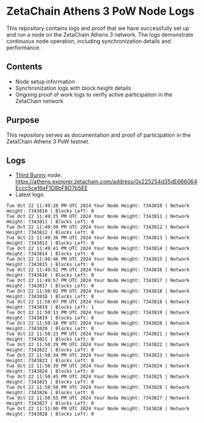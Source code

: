 # ZetaChain Athens 3 PoW Node Logs
This repository contains logs and proof that we have successfully set up and run a node on the ZetaChain Athens 3 network. The logs demonstrate continuous node operation, including synchronization details and performance.

## Contents
- Node setup information
- Synchronization logs with block height details
- Ongoing proof of work logs to verify active participation in the ZetaChain network

## Purpose
This repository serves as documentation and proof of participation in the ZetaChain Athens 3 PoW testnet.

## Logs

- [Third Bunny](https://thirdbunny.xyz/) node: https://athens.explorer.zetachain.com/address/0x225254d35dE666064Eccc5ce16eF1D8bF8D7b5EE
- Latest logs:
```
Tue Oct 22 11:49:20 PM UTC 2024 Your Node Height: 7343810 | Network Height: 7343810 | Blocks Left: 0
Tue Oct 22 11:49:25 PM UTC 2024 Your Node Height: 7343811 | Network Height: 7343811 | Blocks Left: 0
Tue Oct 22 11:49:30 PM UTC 2024 Your Node Height: 7343812 | Network Height: 7343812 | Blocks Left: 0
Tue Oct 22 11:49:36 PM UTC 2024 Your Node Height: 7343813 | Network Height: 7343813 | Blocks Left: 0
Tue Oct 22 11:49:41 PM UTC 2024 Your Node Height: 7343814 | Network Height: 7343814 | Blocks Left: 0
Tue Oct 22 11:49:46 PM UTC 2024 Your Node Height: 7343815 | Network Height: 7343815 | Blocks Left: 0
Tue Oct 22 11:49:52 PM UTC 2024 Your Node Height: 7343816 | Network Height: 7343816 | Blocks Left: 0
Tue Oct 22 11:49:57 PM UTC 2024 Your Node Height: 7343817 | Network Height: 7343817 | Blocks Left: 0
Tue Oct 22 11:50:02 PM UTC 2024 Your Node Height: 7343818 | Network Height: 7343818 | Blocks Left: 0
Tue Oct 22 11:50:07 PM UTC 2024 Your Node Height: 7343818 | Network Height: 7343819 | Blocks Left: 1
Tue Oct 22 11:50:13 PM UTC 2024 Your Node Height: 7343819 | Network Height: 7343819 | Blocks Left: 0
Tue Oct 22 11:50:18 PM UTC 2024 Your Node Height: 7343820 | Network Height: 7343820 | Blocks Left: 0
Tue Oct 22 11:50:23 PM UTC 2024 Your Node Height: 7343821 | Network Height: 7343821 | Blocks Left: 0
Tue Oct 22 11:50:29 PM UTC 2024 Your Node Height: 7343822 | Network Height: 7343822 | Blocks Left: 0
Tue Oct 22 11:50:34 PM UTC 2024 Your Node Height: 7343823 | Network Height: 7343823 | Blocks Left: 0
Tue Oct 22 11:50:39 PM UTC 2024 Your Node Height: 7343824 | Network Height: 7343824 | Blocks Left: 0
Tue Oct 22 11:50:45 PM UTC 2024 Your Node Height: 7343825 | Network Height: 7343825 | Blocks Left: 0
Tue Oct 22 11:50:50 PM UTC 2024 Your Node Height: 7343826 | Network Height: 7343826 | Blocks Left: 0
Tue Oct 22 11:50:55 PM UTC 2024 Your Node Height: 7343827 | Network Height: 7343827 | Blocks Left: 0
Tue Oct 22 11:51:00 PM UTC 2024 Your Node Height: 7343828 | Network Height: 7343828 | Blocks Left: 0
```
